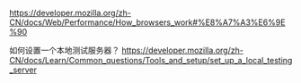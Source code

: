 
https://developer.mozilla.org/zh-CN/docs/Web/Performance/How_browsers_work#%E8%A7%A3%E6%9E%90

如何设置一个本地测试服务器？
https://developer.mozilla.org/zh-CN/docs/Learn/Common_questions/Tools_and_setup/set_up_a_local_testing_server